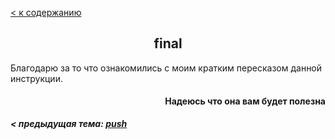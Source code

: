 [ < к содержанию](./readme.md)

<h2 align="center">final</h2>

Благодарю за то что ознакомились с моим кратким пересказом данной инструкции.


<h4 align="right">Надеюсь что она вам будет полезна</h4>

___< предыдущая тема: [push](push.md)___